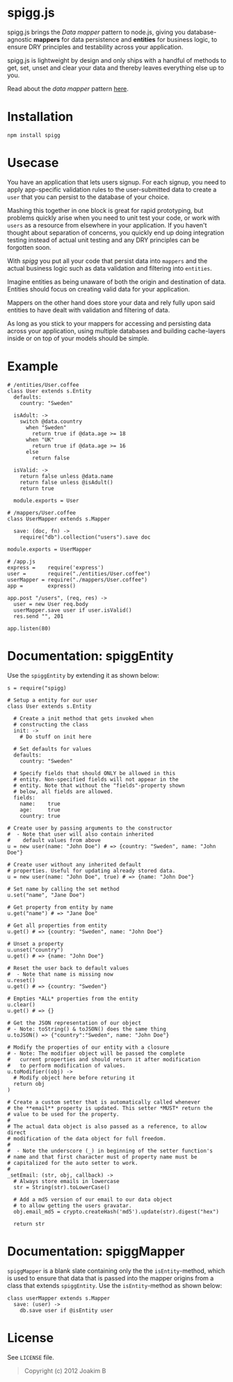spigg.js
============
spigg.js brings the *Data mapper* pattern to node.js, giving you database-
agnostic **mappers** for data persistence and **entities** for business
logic, to ensure DRY principles and testability across your application.

spigg.js is lightweight by design and only ships with a handful of methods
to get, set, unset and clear your data and thereby leaves everything else
up to you.

Read about the *data mapper* pattern [here](http://martinfowler.com/eaaCatalog/dataMapper.html).



Installation
============
	
	npm install spigg


Usecase
============
You have an application that lets users signup. For each signup, you need to
apply app-specific validation rules to the user-submitted data to create a
`user` that you can persist to the database of your choice.

Mashing this together in one block is great for rapid prototyping, but problems
quickly arise when you need to unit test your code, or work with `users` as
a resource from elsewhere in your application.
If you haven't thought about separation of concerns, you quickly end up doing
integration testing instead of actual unit testing and any DRY principles
can be forgotten soon.

With *spigg* you put all your code that persist data into `mappers` and the
actual business logic such as data validation and filtering into `entities`. 

Imagine entities as being unaware of both the origin and destination of data.
Entities should focus on creating valid data for your application.

Mappers on the other hand does store your data and rely fully upon said 
entities to have dealt with validation and filtering of data. 

As long as you stick to your mappers for accessing and persisting data across
your application, using multiple databases and building cache-layers inside
or on top of your models should be simple.

 
Example
============
	# /entities/User.coffee
	class User extends s.Entity
	  defaults: 
	    country: "Sweden"
	    
	  isAdult: ->
	    switch @data.country
	      when "Sweden"
	        return true if @data.age >= 18
	      when "UK"
	        return true if @data.age >= 16        
	      else 
	        return false
	
	  isValid: ->
	    return false unless @data.name
	    return false unless @isAdult()
	    return true
	  
	  module.exports = User
	  
	# /mappers/User.coffee
	class UserMapper extends s.Mapper
   
      save: (doc, fn) ->
        require("db").collection("users").save doc

	module.exports = UserMapper

	# /app.js
	express =    require('express')
    user =       require("./entities/User.coffee")
	userMapper = require("./mappers/User.coffee")
	app =        express()
	
	app.post "/users", (req, res) ->
	  user = new User req.body
	  userMapper.save user if user.isValid() 
	  res.send "", 201

    app.listen(80)


Documentation: spiggEntity
============
Use the `spiggEntity` by extending it as shown below:

	
	s = require("spigg)
	
	# Setup a entity for our user
	class User extends s.Entity
	
	  # Create a init method that gets invoked when
	  # constructing the class
	  init: ->
	  	# Do stuff on init here
	
	  # Set defaults for values
	  defaults:
	    country: "Sweden"
	    
	  # Specify fields that should ONLY be allowed in this
	  # entity. Non-specified fields will not appear in the
	  # entity. Note that without the "fields"-property shown
	  # below, all fields are allowed.
	  fields:
	  	name:    true
	  	age:     true
	  	country: true
	    
	# Create user by passing arguments to the constructor 
	#  - Note that user will also contain inherited 
	#    default values from above
	u = new user(name: "John Doe") # => {country: "Sweden", name: "John Doe"}
	
	# Create user without any inherited default
	# properties. Useful for updating already stored data.
	u = new user(name: "John Doe", true) # => {name: "John Doe"}
	
	# Set name by calling the set method
	u.set("name", "Jane Doe")
    
    # Get property from entity by name
    u.get("name") # => "Jane Doe"
    
    # Get all properties from entity
    u.get() # => {country: "Sweden", name: "John Doe"}
    
    # Unset a property
    u.unset("country")
    u.get() # => {name: "John Doe"}
    
    # Reset the user back to default values
    #  - Note that name is missing now
    u.reset()
    u.get() # => {country: "Sweden"}

    # Empties *ALL* properties from the entity
    u.clear()
    u.get() # => {}
    
    # Get the JSON representation of our object
    # - Note: toString() & toJSON() does the same thing
    u.toJSON() => {"country":"Sweden", name: "John Doe"}
    
    # Modify the properties of our entity with a closure
    # - Note: The modifier object will be passed the complete
    #   current properties and should return it after modification
    #   to perform modification of values.
    u.toModifier((obj) ->
      # Modify object here before returing it
      return obj
    )

    # Create a custom setter that is automatically called whenever
    # the **email** property is updated. This setter *MUST* return the
    # value to be used for the property.
    #
    # The actual data object is also passed as a reference, to allow direct 
    # modification of the data object for full freedom.  
    #
    #  - Note the underscore (_) in beginning of the setter function's
    # name and that first character must of property name must be
    # capitalized for the auto setter to work.
    #
	_setEmail: (str, obj, callback) ->
	  # Always store emails in lowercase
	  str = String(str).toLowerCase()
	  
	  # Add a md5 version of our email to our data object
	  # to allow getting the users gravatar.
	  obj.email_md5 = crypto.createHash('md5').update(str).digest("hex")
	   
	  return str


Documentation: spiggMapper
============
`spiggMapper` is a blank slate containing only the the `isEntity`-method,
which is used to ensure that data that is passed into the mapper origins
from a class that extends `spiggEntity`. Use the `isEntity`-method
as shown below:
 
	class userMapper extends s.Mapper
	  save: (user) ->
      	db.save user if @isEntity user


License
============
See `LICENSE` file.

> Copyright (c) 2012 Joakim B

